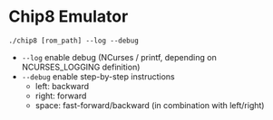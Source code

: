 # Chip8 Emulator

```./chip8 [rom_path] --log --debug```

- `--log` enable debug (NCurses / printf, depending on NCURSES_LOGGING definition)
- `--debug` enable step-by-step instructions
  - left: backward
  - right: forward
  - space: fast-forward/backward (in combination with left/right)